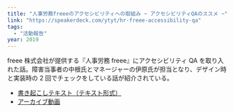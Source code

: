```yaml
---
title: "人事労務freeeのアクセシビリティへの取組み ~ アクセシビリティQAのススメ ~"
link: "https://speakerdeck.com/ytyt/hr-freee-accessibility-qa"
tags:
  - "活動報告"
year: 2019
---
```


freee 株式会社が提供する『人事労務 freee』にアクセシビリティ QA を取り入れた話。障害当事者の中根氏とマネージャーの伊原氏が担当となり、デザイン時と実装時の 2 回でチェックをしている話が紹介されている。

- [書き起こしテキスト（テキスト形式）](https://accfes.com/2019/files/slides/accfes2019_special_freee.txt)
- [アーカイブ動画](https://www.youtube.com/watch?v=dwwvy4X7XA0)
